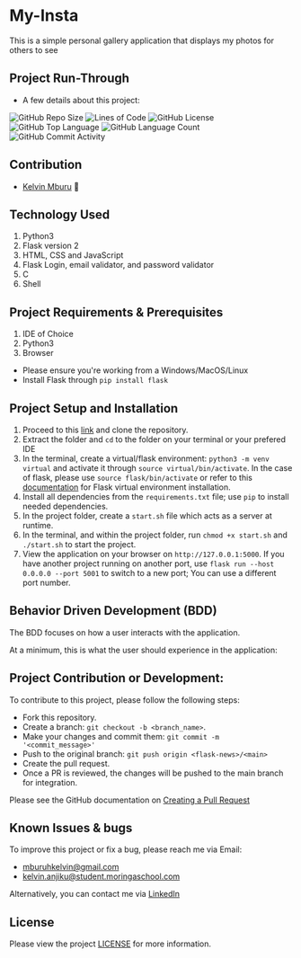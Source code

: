 # My-Insta
This is a simple personal gallery application that displays my photos for others to see


## Project Run-Through
* A few details about this project:

![GitHub Repo Size](https://img.shields.io/github/repo-size/kelvinmburu/my-blogr)
![Lines of Code](https://img.shields.io/tokei/lines/github/kelvinmburu/my-blogr)
![GitHub License](https://img.shields.io/github/license/kelvinmburu/my-blogr)
![GitHub Top Language](https://img.shields.io/github/languages/top/kelvinmburu/my-blogr)
![GitHub Language Count](https://img.shields.io/github/languages/count/kelvinmburu/my-blogr)
![GitHub Commit Activity](https://img.shields.io/github/commit-activity/w/kelvinmburu/my-blogr)

## Contribution
- [Kelvin Mburu](https://github.com/kelvinmburu) 📖

## Technology Used

1. Python3
2. Flask version 2
3. HTML, CSS and JavaScript
4. Flask Login, email validator, and password validator
5. C
6. Shell

## Project Requirements & Prerequisites

1. IDE of Choice
2. Python3
3. Browser

* Please ensure you're working from a Windows/MacOS/Linux
* Install Flask through `pip install flask`

## Project Setup and Installation

1. Proceed to this [link](https://github.com/kelvinmburu/my-blogr.git) and clone the repository.
2. Extract the folder and `cd` to the folder on your terminal or your prefered IDE
3. In the terminal, create a virtual/flask environment: `python3 -m venv virtual` and activate it through `source virtual/bin/activate`. In the case of flask, please use `source flask/bin/activate` or refer to this [documentation](https://stackoverflow.com/questions/31252791/flask-importerror-no-module-named-flask) for Flask virtual environment installation.
4. Install all dependencies from the `requirements.txt` file; use `pip` to install needed dependencies.
5. In the project folder, create a `start.sh` file which acts as a server at runtime.
6. In the terminal, and within the project folder, run `chmod +x start.sh` and `./start.sh` to start the project.
7. View the application on your browser on `http://127.0.0.1:5000`. If you have another project running on another port, use `flask run --host 0.0.0.0 --port 5001` to switch to a new port; You can use a different port number.

## Behavior Driven Development (BDD)

The BDD focuses on how a user interacts with the application.

At a minimum, this is what the user should experience in the application:


## Project Contribution or Development:

To contribute to this project, please follow the following steps:
* Fork this repository.
* Create a branch: `git checkout -b <branch_name>`.
* Make your changes and commit them: `git commit -m '<commit_message>'`
* Push to the original branch: `git push origin <flask-news>/<main>`
* Create the pull request.
* Once a PR is reviewed, the changes will be pushed to the main branch for integration.

Please see the GitHub documentation on [Creating a Pull Request](https://help.github.com/en/github/collaborating-with-issues-and-pull-requests/creating-a-pull-request)

## Known Issues & bugs

To improve this project or fix a bug, please reach me via Email:
* [mburuhkelvin@gmail.com](mailto:mburuhkelvin@gmail.com)
* [kelvin.anjiku@student.moringaschool.com](mailto:kelvin.anjiku@student.moringaschool.com)

Alternatively, you can contact me via [LinkedIn](https://www.linkedin.com/in/kelvin-m-560a25135/)

## License

Please view the project [LICENSE](LICENSE) for more information.